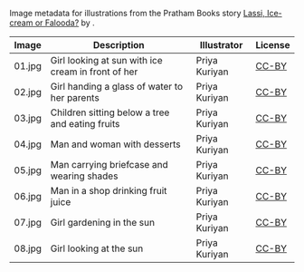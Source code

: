 Image metadata for illustrations from the Pratham Books story [Lassi, Ice-cream or Falooda?](https://storyweaver.org.in/stories/296-lassi-ice-cream-or-falooda) by .

Image | Description | Illustrator | License
----- | ----------- | ----------- | -------
01.jpg | Girl looking at sun with ice cream in front of her | Priya Kuriyan | [CC-BY](https://creativecommons.org/licenses/by/4.0/)
02.jpg | Girl handing a glass of water to her parents | Priya Kuriyan | [CC-BY](https://creativecommons.org/licenses/by/4.0/)
03.jpg | Children sitting below a tree and eating fruits  | Priya Kuriyan | [CC-BY](https://creativecommons.org/licenses/by/4.0/)
04.jpg | Man and woman with desserts | Priya Kuriyan | [CC-BY](https://creativecommons.org/licenses/by/4.0/)
05.jpg | Man carrying briefcase and wearing shades  | Priya Kuriyan | [CC-BY](https://creativecommons.org/licenses/by/4.0/)
06.jpg | Man in a shop drinking fruit juice | Priya Kuriyan | [CC-BY](https://creativecommons.org/licenses/by/4.0/)
07.jpg | Girl gardening in the sun | Priya Kuriyan | [CC-BY](https://creativecommons.org/licenses/by/4.0/)
08.jpg | Girl looking at the sun | Priya Kuriyan | [CC-BY](https://creativecommons.org/licenses/by/4.0/)
